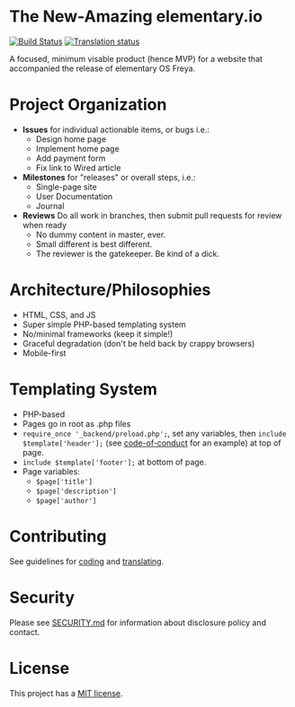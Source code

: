 The New-Amazing elementary.io
================

[![Build Status](https://travis-ci.org/elementary/website.svg?branch=master)](https://travis-ci.org/elementary/website)
[![Translation status](https://l10n.elementary.io/widgets/website/-/svg-badge.svg)](https://l10n.elementary.io/engage/website/?utm_source=widget)

A focused, minimum visable product (hence MVP) for a website that accompanied the release of elementary OS Freya.

Project Organization
====================

* **Issues** for individual actionable items, or bugs i.e.:
  * Design home page
  * Implement home page
  * Add payment form
  * Fix link to Wired article
* **Milestones** for "releases" or overall steps, i.e.:
  * Single-page site
  * User Documentation
  * Journal
* **Reviews** Do all work in branches, then submit pull requests for review when ready
  * No dummy content in master, ever.
  * Small different is best different.
  * The reviewer is the gatekeeper. Be kind of a dick.


Architecture/Philosophies
=========================

* HTML, CSS, and JS
* Super simple PHP-based templating system
* No/minimal frameworks (keep it simple!)
* Graceful degradation (don't be held back by crappy browsers)
* Mobile-first


Templating System
=================

* PHP-based
* Pages go in root as .php files
* `require_once '_backend/preload.php';`, set any variables, then `include $template['header'];` (see [code-of-conduct](https://github.com/elementary/website/blob/master/code-of-conduct.php) for an example) at top of page.
* `include $template['footer'];` at bottom of page.
* Page variables:
  * `$page['title']`
  * `$page['description']`
  * `$page['author']`

Contributing
============

See guidelines for [coding](https://github.com/elementary/website/blob/master/.github/CONTRIBUTING.md) and [translating](https://github.com/elementary/website/blob/master/TRANSLATE.md).

Security
========

Please see [SECURITY.md](./SECURITY.md) for information about disclosure policy and contact.

License
=======

This project has a [MIT license](LICENSE.md).
